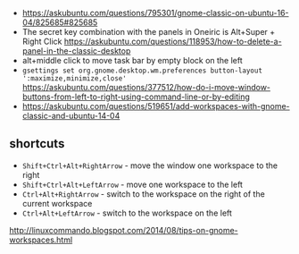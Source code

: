 - https://askubuntu.com/questions/795301/gnome-classic-on-ubuntu-16-04/825685#825685
- The secret key combination with the panels in Oneiric is Alt+Super + Right Click https://askubuntu.com/questions/118953/how-to-delete-a-panel-in-the-classic-desktop
- alt+middle click to move task bar by empty block on the left
- `gsettings set org.gnome.desktop.wm.preferences button-layout ':maximize,minimize,close'` https://askubuntu.com/questions/377512/how-do-i-move-window-buttons-from-left-to-right-using-command-line-or-by-editing
- https://askubuntu.com/questions/519651/add-workspaces-with-gnome-classic-and-ubuntu-14-04

## shortcuts

- `Shift+Ctrl+Alt+RightArrow` - move the window one workspace to the right
- `Shift+Ctrl+Alt+LeftArrow` - move one workspace to the left
- `Ctrl+Alt+RightArrow` - switch to the workspace on the right of the current workspace
- `Ctrl+Alt+LeftArrow` - switch to the workspace on the left

http://linuxcommando.blogspot.com/2014/08/tips-on-gnome-workspaces.html
